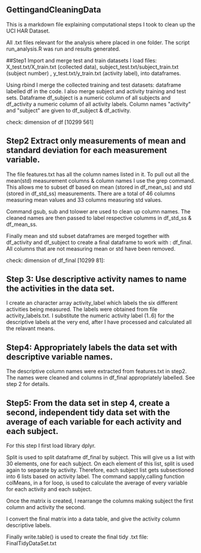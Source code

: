 ## GettingandCleaningData
This is a markdown file explaining computational steps I took to clean up the UCI HAR Dataset.

All .txt files relevant for the analysis where placed in one folder. 
The script run_analysis.R was run and results generated.

##Step1 Import and merge test and train datasets 
I load files: X_test.txt/X_train.txt (collected data), subject_test.txt/subject_train.txt (subject number)
, y_test.txt/y_train.txt (activity label), into dataframes.

Using rbind I merge the collected training and test datasets: dataframe labelled df in the code. I also merge
subject and activity training and test sets. Dataframe df_subject is a numeric column of all subjects and 
df_activity a numeric column of all activity labels. Column names "activity" and "subject" are given to 
df_subject & df_activity.

check: dimension of df [10299 561]

## Step2 Extract only measurements of mean and standard deviation for each measurement variable. 
 
 The file features.txt has all the column names listed in it. To pull out all the mean(std) measurement columns & column names I 
 use the grep command. This allows me to subset df based on mean (stored in df_mean_ss) and std (stored in df_std_ss) measurements. 
 There are a total of 46 columns measuring mean values and 33 columns measuring std values. 
 
 Command gsub, sub and tolower are used to clean up column names. The cleaned names are then passed to  label respective columms in df_std_ss & df_mean_ss.
 
 Finally mean and std subset dataframes are merged together with df_activity and df_subject to create a 
 final dataframe to work with : df_final. All columns that are not measuring mean or std have been removed. 
 
 check: dimension of df_final [10299 81]: 
 
 ## Step 3: Use descriptive activity names to name the activities in the data set.
 
 I create an character array activity_label which labels the six different activities being measured. The labels were obtained from file activity_labels.txt. I substitute  the numeric activity label (1..6) for the descriptive labels at the very end, after I have processed and calculated all the relavant means.  
 
 ## Step4: Appropriately labels the data set with descriptive variable names.
 
 The descriptive column names were extracted from features.txt in step2.  The names were cleaned and columns in df_final appropriately labelled. See step 2 for details.
 
## Step5: From the data set in step 4, create a second, independent tidy data set with the average of each variable for each activity and each subject.

 For this step I first load library dplyr. 
 
 Split is used to split dataframe df_final by subject. This will give us a list with 30 elements, one for each subject. On each element of this list, split is used again to separate by activity. Therefore, each subject list gets subsectioned into 6 lists based on activity label. The command sapply,calling function colMeans, in a for loop, is used to calculate the average of every variable for each activity and each subject. 

 Once the matrix is created, I rearrange the columns making subject the first column and activity the second. 
 
 I convert the final matrix into a data table, and give the activity column descriptive labels. 
 
 Finally write.table() is used to create the final tidy  .txt file: FinalTidyDataSet.txt



 
